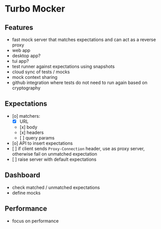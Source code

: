 # Turbo Mocker

## Features

- fast mock server that matches expectations and can act as a reverse proxy
- web app
- desktop app?
- tui app?
- test runner against expectations using snapshots
- cloud sync of tests / mocks
- mock context sharing
- github integration where tests do not need to run again based on cryptography

## Expectations

- [o] matchers:
     - [x] URL
     - [x] body
     - [x] headers
     - [ ] query params
- [o] API to insert expectations
- [ ] if client sends `Proxy-Connection` header, use as proxy server, otherwise fail on unmatched expectation 
- [ ] raise server with default expectations

## Dashboard

- check matched / unmatched expectations
- define mocks

## Performance

- focus on performance

